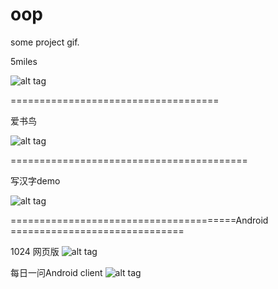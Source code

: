 # oop
some project gif.


5miles

![alt tag](https://github.com/oday0311/oop/blob/master/5miles.gif)


====================================


爱书鸟

![alt tag](https://raw.github.com/oday0311/oop/master/爱书鸟.gif)


=========================================


写汉字demo

![alt tag](https://raw.github.com/oday0311/oop/master/写汉字demo.gif)






=======================================Android ==============================

1024 网页版
![alt tag](https://raw.github.com/oday0311/oop/master/1024_web.png)




每日一问Android client
![alt tag](https://raw.github.com/oday0311/oop/master/meiriyiwen.png)

